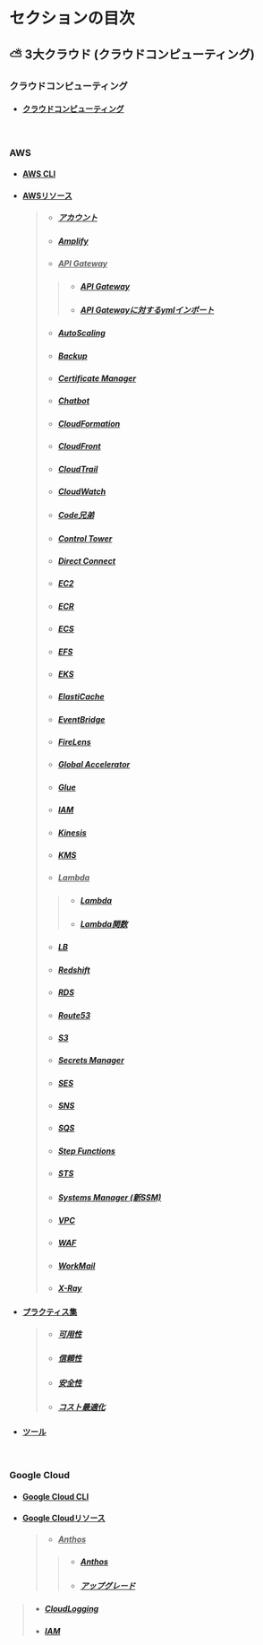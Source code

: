 # セクションの目次

## ⛅ 3大クラウド (クラウドコンピューティング) 

### クラウドコンピューティング

* #### [︎クラウドコンピューティング](https://hiroki-it.github.io/tech-notebook/cloud_computing/cloud_computing.html)

<br>

### AWS

* #### [︎AWS CLI](https://hiroki-it.github.io/tech-notebook/cloud_computing/cloud_computing_aws_cli.html)
* #### <u>AWSリソース</u>
  > * ##### [アカウント](https://hiroki-it.github.io/tech-notebook/cloud_computing/cloud_computing_aws_resource_account.html)
  > * ##### [Amplify](https://hiroki-it.github.io/tech-notebook/cloud_computing/cloud_computing_aws_resource_amplify.html)
  > * ##### <u>API Gateway</u>
  > > * ##### [︎API Gateway](https://hiroki-it.github.io/tech-notebook/cloud_computing/cloud_computing_aws_resource_api_gateway.html)
  > > * ##### [︎API Gatewayに対するymlインポート](https://hiroki-it.github.io/tech-notebook/cloud_computing/cloud_computing_aws_resource_api_gateway_import.html)
  > * ##### [︎AutoScaling](https://hiroki-it.github.io/tech-notebook/cloud_computing/cloud_computing_aws_resource_autoscaling.html)
  > * ##### [Backup](https://hiroki-it.github.io/tech-notebook/cloud_computing/cloud_computing_aws_resource_backup.html)
  > * ##### [Certificate Manager](https://hiroki-it.github.io/tech-notebook/cloud_computing/cloud_computing_aws_resource_certificate_manager.html)
  > * ##### [Chatbot](https://hiroki-it.github.io/tech-notebook/cloud_computing/cloud_computing_aws_resource_chatbot.html)
  > * ##### [CloudFormation](https://hiroki-it.github.io/tech-notebook/cloud_computing/cloud_computing_aws_resource_cloudformation.html)
  > * ##### [CloudFront](https://hiroki-it.github.io/tech-notebook/cloud_computing/cloud_computing_aws_resource_cloudfront.html)
  > * ##### [CloudTrail](https://hiroki-it.github.io/tech-notebook/cloud_computing/cloud_computing_aws_resource_cloudtrail.html)
  > * ##### [CloudWatch](https://hiroki-it.github.io/tech-notebook/cloud_computing/cloud_computing_aws_resource_cloudwatch.html)
  > * ##### [Code兄弟](https://hiroki-it.github.io/tech-notebook/cloud_computing/cloud_computing_aws_resource_code.html)
  > * ##### [Control Tower](https://hiroki-it.github.io/tech-notebook/cloud_computing/cloud_computing_aws_resource_control_tower.html)
  > * ##### [Direct Connect](https://hiroki-it.github.io/tech-notebook/cloud_computing/cloud_computing_aws_resource_direct_connect.html)
  > * ##### [︎EC2](https://hiroki-it.github.io/tech-notebook/cloud_computing/cloud_computing_aws_resource_ec2.html)
  > * ##### [ECR](https://hiroki-it.github.io/tech-notebook/cloud_computing/cloud_computing_aws_resource_ecr.html)
  > * ##### [︎ECS](https://hiroki-it.github.io/tech-notebook/cloud_computing/cloud_computing_aws_resource_ecs.html)
  > * ##### [︎EFS](https://hiroki-it.github.io/tech-notebook/cloud_computing/cloud_computing_aws_resource_efs.html)
  > * ##### [︎EKS](https://hiroki-it.github.io/tech-notebook/cloud_computing/cloud_computing_aws_resource_eks.html)
  > * ##### [︎ElastiCache](https://hiroki-it.github.io/tech-notebook/cloud_computing/cloud_computing_aws_resource_elasticache.html)
  > * ##### [EventBridge](https://hiroki-it.github.io/tech-notebook/cloud_computing/cloud_computing_aws_resource_eventbridge.html)
  > * ##### [FireLens](https://hiroki-it.github.io/tech-notebook/cloud_computing/cloud_computing_aws_resource_firelens.html)
  > * ##### [Global Accelerator](https://hiroki-it.github.io/tech-notebook/cloud_computing/cloud_computing_aws_resource_global_accelerator.html)
  > * ##### [Glue](https://hiroki-it.github.io/tech-notebook/cloud_computing/cloud_computing_aws_resource_glue.html)
  > * ##### [IAM](https://hiroki-it.github.io/tech-notebook/cloud_computing/cloud_computing_aws_resource_iam.html)
  > * ##### [Kinesis](https://hiroki-it.github.io/tech-notebook/cloud_computing/cloud_computing_aws_resource_kinesis.html)
  > * ##### [KMS](https://hiroki-it.github.io/tech-notebook/cloud_computing/cloud_computing_aws_resource_kms.html)
  > * ##### <u>︎Lambda</u>
  > > * ##### [︎Lambda](https://hiroki-it.github.io/tech-notebook/cloud_computing/cloud_computing_aws_resource_lambda.html)
  > > * ##### [︎Lambda関数](https://hiroki-it.github.io/tech-notebook/cloud_computing/cloud_computing_aws_resource_lambda_function.html)
  > * ##### [LB](https://hiroki-it.github.io/tech-notebook/cloud_computing/cloud_computing_aws_resource_lb.html)
  > * ##### [Redshift](https://hiroki-it.github.io/tech-notebook/cloud_computing/cloud_computing_aws_resource_redshift.html)
  > * ##### [RDS](https://hiroki-it.github.io/tech-notebook/cloud_computing/cloud_computing_aws_resource_rds.html)
  > * ##### [Route53](https://hiroki-it.github.io/tech-notebook/cloud_computing/cloud_computing_aws_resource_route53.html)
  > * ##### [S3](https://hiroki-it.github.io/tech-notebook/cloud_computing/cloud_computing_aws_resource_s3.html)
  > * ##### [Secrets Manager](https://hiroki-it.github.io/tech-notebook/cloud_computing/cloud_computing_aws_resource_secrets_manager.html)
  > * ##### [SES](https://hiroki-it.github.io/tech-notebook/cloud_computing/cloud_computing_aws_resource_ses.html)
  > * ##### [SNS](https://hiroki-it.github.io/tech-notebook/cloud_computing/cloud_computing_aws_resource_sns.html)
  > * ##### [SQS](https://hiroki-it.github.io/tech-notebook/cloud_computing/cloud_computing_aws_resource_sqs.html)
  > * ##### [Step Functions](https://hiroki-it.github.io/tech-notebook/cloud_computing/cloud_computing_aws_resource_step_functions.html)
  > * ##### [STS](https://hiroki-it.github.io/tech-notebook/cloud_computing/cloud_computing_aws_resource_sts.html)
  > * ##### [Systems Manager (新SSM) ](https://hiroki-it.github.io/tech-notebook/cloud_computing/cloud_computing_aws_resource_systems_manager.html)
  > * ##### [VPC](https://hiroki-it.github.io/tech-notebook/cloud_computing/cloud_computing_aws_resource_vpc.html)
  > * ##### [WAF](https://hiroki-it.github.io/tech-notebook/cloud_computing/cloud_computing_aws_resource_waf.html)
  > * ##### [WorkMail](https://hiroki-it.github.io/tech-notebook/cloud_computing/cloud_computing_aws_resource_work_mail.html)
  > * ##### [X-Ray](https://hiroki-it.github.io/tech-notebook/cloud_computing/cloud_computing_aws_resource_xray.html)
* #### <u>プラクティス集</u>
  > * ##### [︎可用性](https://hiroki-it.github.io/tech-notebook/cloud_computing/cloud_computing_aws_practices_availability.html)
  > * ##### [︎信頼性](https://hiroki-it.github.io/tech-notebook/cloud_computing/cloud_computing_aws_practices_reliability.html)
  > * ##### [︎安全性](https://hiroki-it.github.io/tech-notebook/cloud_computing/cloud_computing_aws_practices_security.html)
  > * ##### [︎コスト最適化](https://hiroki-it.github.io/tech-notebook/cloud_computing/cloud_computing_aws_practices_cost_optimization.html)
* #### [︎ツール](https://hiroki-it.github.io/tech-notebook/cloud_computing/cloud_computing_aws_tools.html)

<br>

### Google Cloud

* #### [︎Google Cloud CLI](https://hiroki-it.github.io/tech-notebook/cloud_computing/cloud_computing_gcp_cli.html)
* #### <u>Google Cloudリソース</u>
  > * ##### <u>Anthos</u>
  > > * ##### [︎Anthos](https://hiroki-it.github.io/tech-notebook/cloud_computing/cloud_computing_gcp_resource_anthos.html)
  > > * ##### [︎アップグレード](https://hiroki-it.github.io/tech-notebook/cloud_computing/cloud_computing_gcp_resource_anthos_upgrade.html)
> * ##### [CloudLogging](https://hiroki-it.github.io/tech-notebook/cloud_computing/cloud_computing_gcp_resource_cloudlogging.html)
> * ##### [IAM](https://hiroki-it.github.io/tech-notebook/cloud_computing/cloud_computing_gcp_resource_iam.html)

<br>
